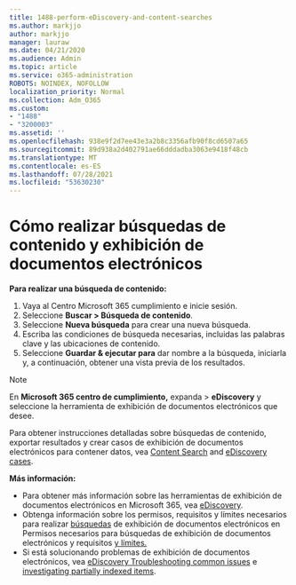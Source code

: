 ```yaml
---
title: 1488-perform-eDiscovery-and-content-searches
ms.author: markjjo
author: markjjo
manager: lauraw
ms.date: 04/21/2020
ms.audience: Admin
ms.topic: article
ms.service: o365-administration
ROBOTS: NOINDEX, NOFOLLOW
localization_priority: Normal
ms.collection: Adm_O365
ms.custom:
- "1488"
- "3200003"
ms.assetid: ''
ms.openlocfilehash: 938e9f2d7ee43e3a2b8c3356afb90f8cd6507a65
ms.sourcegitcommit: 89d938a2d402791ae66dddadba3063e9418f48cb
ms.translationtype: MT
ms.contentlocale: es-ES
ms.lasthandoff: 07/28/2021
ms.locfileid: "53630230"
---
```

# <a name="how-to-perform-content-searches-and-ediscovery-searches"></a>Cómo realizar búsquedas de contenido y exhibición de documentos electrónicos

**Para realizar una búsqueda de contenido:**

1. Vaya al Centro Microsoft 365 cumplimiento e inicie sesión.
2. Seleccione **Buscar > Búsqueda de contenido**.
3. Seleccione **Nueva búsqueda** para crear una nueva búsqueda.
4. Escriba las condiciones de búsqueda necesarias, incluidas las palabras clave y las ubicaciones de contenido.
5. Seleccione **Guardar & ejecutar para** dar nombre a la búsqueda, iniciarla y, a continuación, obtener una vista previa de los resultados.

> [!NOTE]
> En **Microsoft 365 centro de cumplimiento,** expanda  >   **eDiscovery** y seleccione la herramienta de exhibición de documentos electrónicos que desee.

Para obtener instrucciones detalladas sobre búsquedas de contenido, exportar resultados y crear casos de exhibición de documentos electrónicos para contener datos, vea [Content Search](/microsoft-365/compliance/content-search) and [eDiscovery cases](/microsoft-365/compliance/ediscovery-cases).

**Más información:**

- Para obtener más información sobre las herramientas de exhibición de documentos electrónicos en Microsoft 365, vea [eDiscovery](/microsoft-365/compliance/ediscovery).
- Obtenga información sobre los permisos, requisitos y límites necesarios para realizar [búsquedas](/microsoft-365/compliance/assign-ediscovery-permissions) de exhibición de documentos electrónicos en Permisos necesarios para búsquedas de exhibición de documentos electrónicos y requisitos [y límites.](/microsoft-365/compliance/limits-for-content-search)
- Si está solucionando problemas de exhibición de documentos electrónicos, vea [eDiscovery Troubleshooting common issues](/microsoft-365/compliance/ediscovery-troubleshooting-common-issues) e [investigating partially indexed items](/microsoft-365/compliance/investigating-partially-indexed-items-in-ediscovery).
